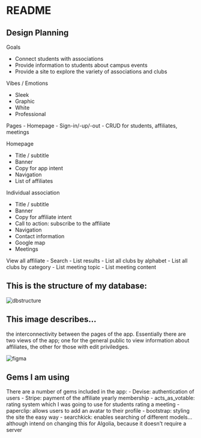 # README

## Design Planning

Goals
 - Connect students with associations
 - Provide information to students about campus events
 - Provide a site to explore the variety of associations and clubs

Vibes / Emotions
 - Sleek
 - Graphic
 - White
 - Professional

Pages
	- Homepage
	- Sign-in/-up/-out
	- CRUD for students, affiliates, meetings

Homepage
 - Title / subtitle
 - Banner
 - Copy for app intent
 - Navigation
 - List of affiliates

Individual association
 - Title / subtitle
 - Banner
 - Copy for affiliate intent
 - Call to action: subscribe to the affiliate
 - Navigation
 - Contact information
 - Google map
 - Meetings

 View all affiliate
 	- Search
 	- List results
 	- List all clubs by alphabet
 	- List all clubs by category
 	- List meeting topic
 	- List meeting content

## This is the structure of my database:
![dbstructure](https://cloud.githubusercontent.com/assets/20434999/25947535/2c841456-3693-11e7-97fc-8b48de7de0f5.png)


## This image describes...
the interconnectivity between the pages of the app. Essentially there are two views of the app; one for the general public to view information about affiliates, the other for those with edit priviledges.

![figma](https://cloud.githubusercontent.com/assets/20434999/25947591/757410ee-3693-11e7-805a-b183f2e51d12.png)

## Gems I am using
There are a number of gems included in the app:
	- Devise: authentication of users
	- Stripe: payment of the affiliate yearly membership
	- acts_as_votable: rating system which I was going to use for students rating a meeting
	- paperclip: allows users to add an avatar to their profile
	- bootstrap: styling the site the easy way
	- searchkick: enables searching of different models... although intend on changing this for Algolia, because it doesn't require a server
	
